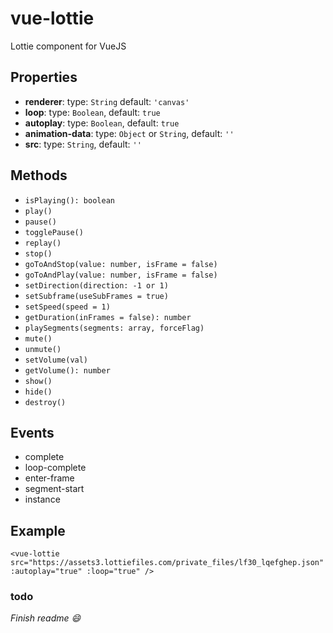 # vue-lottie

Lottie component for VueJS

## Properties
- **renderer**: type: `String`  default: `'canvas'`
- **loop**: type: `Boolean`, default: `true`
- **autoplay**: type: `Boolean`, default: `true`
- **animation-data**: type: `Object` or `String`, default: `''`
- **src**: type: `String`, default: `''`

## Methods

- `isPlaying(): boolean` 
- `play()` 
- `pause()` 
- `togglePause()`
- `replay()`
- `stop()`
- `goToAndStop(value: number, isFrame = false)` 
- `goToAndPlay(value: number, isFrame = false)` 
- `setDirection(direction: -1 or 1)` 
- `setSubframe(useSubFrames = true)` 
- `setSpeed(speed = 1)` 
- `getDuration(inFrames = false): number`
- `playSegments(segments: array, forceFlag)` 
- `mute()` 
- `unmute()` 
- `setVolume(val)` 
- `getVolume(): number` 
- `show()`
- `hide()`
- `destroy()`

## Events

- complete
- loop-complete
- enter-frame
- segment-start
- instance

## Example

```vue
<vue-lottie src="https://assets3.lottiefiles.com/private_files/lf30_lqefghep.json" :autoplay="true" :loop="true" />
```

### todo

*Finish readme :smile:*
